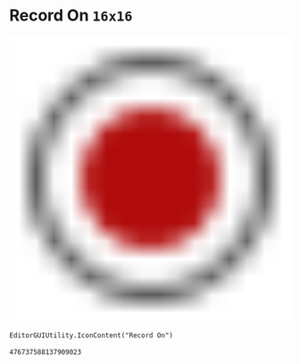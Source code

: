 # Record On `16x16`
<img src="/img/Record%20On.png" width=512 height=512>

``` CSharp
EditorGUIUtility.IconContent("Record On")
```
```
476737588137909023
```
